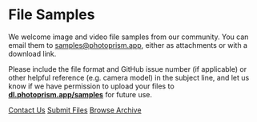 # File Samples

We welcome image and video file samples from our community. You can email them to [samples@photoprism.app](mailto:samples@photoprism.app), either as attachments or with a download link.

Please include the file format and GitHub issue number (if applicable) or other helpful reference (e.g. camera model) in the subject line, and let us know if we have permission to upload your files to [**dl.photoprism.app/samples**](https://dl.photoprism.app/samples/) for future use.

<p class="center-align action-buttons">
    <a class="action-button action-secondary" href="https://www.photoprism.app/contact" target="_blank">Contact Us</a>  
    <a class="action-button action-secondary" href="mailto:samples@photoprism.app" target="_blank">Submit Files</a>  
    <a class="action-button action-primary" href="https://dl.photoprism.app/samples/">Browse Archive</a>
</p>